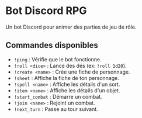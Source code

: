 # Bot Discord RPG

Un bot Discord pour animer des parties de jeu de rôle.

## Commandes disponibles

- `!ping` : Vérifie que le bot fonctionne.
- `!roll <dice>` : Lance des dés (ex: `!roll 1d20`).
- `!create <name>` : Crée une fiche de personnage.
- `!sheet` : Affiche la fiche de ton personnage.
- `!spell <name>` : Affiche les détails d'un sort.
- `!item <name>` : Affiche les détails d'un objet.
- `!start_combat` : Démarre un combat.
- `!join <name>` : Rejoint un combat.
- `!next_turn` : Passe au tour suivant.